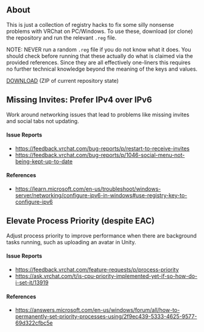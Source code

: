 ## About

This is just a collection of registry hacks to fix some silly nonsense problems with VRChat on PC/Windows. To use these, download (or clone) the repository and run the relevant `.reg` file.

NOTE: NEVER run a random `.reg` file if you do not know what it does. You should check before running that these actually do what is claimed via the provided references. Since they are all effectively one-liners this requires no further technical knowledge beyond the meaning of the keys and values.

[DOWNLOAD](https://github.com/babo4d/vrchacks/archive/refs/heads/master.zip) (ZIP of current repository state)

## Missing Invites: Prefer IPv4 over IPv6

Work around networking issues that lead to problems like missing invites and social tabs not updating.

#### Issue Reports

- https://feedback.vrchat.com/bug-reports/p/restart-to-receive-invites
- https://feedback.vrchat.com/bug-reports/p/1046-social-menu-not-being-kept-up-to-date

#### References

- https://learn.microsoft.com/en-us/troubleshoot/windows-server/networking/configure-ipv6-in-windows#use-registry-key-to-configure-ipv6

## Elevate Process Priority (despite EAC)

Adjust process priority to improve performance when there are background tasks running, such as uploading an avatar in Unity.

#### Issue Reports

- https://feedback.vrchat.com/feature-requests/p/process-priority
- https://ask.vrchat.com/t/is-cpu-priority-implemented-yet-if-so-how-do-i-set-it/13919

#### References

- https://answers.microsoft.com/en-us/windows/forum/all/how-to-permanently-set-priority-processes-using/2f9ec439-5333-4625-9577-69d322cfbc5e

